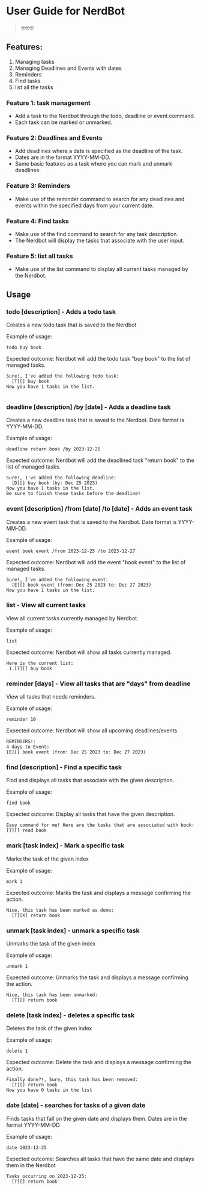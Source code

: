 # User Guide for **NerdBot**
> 🤓🤓🤓
## Features:
1. Managing tasks
2. Managing Deadlines and Events with dates
3. Reminders 
4. Find tasks 
5. list all the tasks

### Feature 1: task management
* Add a task to the Nerdbot through the todo, deadline or event command.
* Each task can be marked or unmarked.

### Feature 2: Deadlines and Events
* Add deadlines where a date is specified as the deadline of the task.
* Dates are in the format YYYY-MM-DD.
* Same basic features as a task where you can mark and unmark deadlines.

### Feature 3: Reminders
* Make use of the reminder command to search for any deadlines and events within the specified days from your current date.

### Feature 4: Find tasks
* Make use of the find command to search for any task description.
* The Nerdbot will display the tasks that associate with the user input.

### Feature 5: list all tasks
* Make use of the list command to display all current tasks managed by the Nerdbot.

## Usage

### todo [description] - Adds a todo task
Creates a new todo task that is saved to the Nerdbot

Example of usage: 

`todo buy book`

Expected outcome:
Nerdbot will add the todo task "buy book" to the list of managed tasks.

```
Sure!, I've added the following todo task:
  [T][] buy book
Now you have 1 tasks in the list.
  
```

### deadline [description] /by [date] - Adds a deadline task
Creates a new deadline task that is saved to the Nerdbot. Date format is YYYY-MM-DD.

Example of usage: 

`deadline return book /by 2023-12-25`

Expected outcome:
Nerdbot will add the deadlined task "return book" to the list of managed tasks.

```
Sure!, I've added the following deadline:
  [D][] buy book (by: Dec 25 2023)
Now you have 1 tasks in the list.
Be sure to finish these tasks before the deadline!
```

### event [description] /from [date] /to [date] - Adds an event task
Creates a new event task that is saved to the Nerdbot. Date format is YYYY-MM-DD.

Example of usage: 

`event book event /from 2023-12-25 /to 2023-12-27`

Expected outcome:
Nerdbot will add the event "book event" to the list of managed tasks.

```
Sure!, I've added the following event:
  [E][] book event (from: Dec 25 2023 to: Dec 27 2023)
Now you have 1 tasks in the list.
```

### list - View all current tasks
View all current tasks currently managed by Nerdbot.

Example of usage: 

`list`

Expected outcome:
Nerdbot will show all tasks currently managed.

```
Here is the current list:
 1.[T][] buy book
```

### reminder [days] - View all tasks that are "days" from deadline
View all tasks that needs reminders.

Example of usage: 

`reminder 10`

Expected outcome:
Nerdbot will show all upcoming deadlines/events

```
REMINDERS!:
4 days to Event:
[E][] book event (from: Dec 25 2023 to: Dec 27 2023)
```

### find [description] - Find a specific task
Find and displays all tasks that associate with the given description.

Example of usage: 

`find book`

Expected outcome:
Display all tasks that have the given description.

```
Easy command for me! Here are the tasks that are associated with book:
[T][] read book
```

### mark [task index] - Mark a specific task
Marks the task of the given index

Example of usage: 

`mark 1`

Expected outcome:
Marks the task and displays a message confirming the action.

```
Nice, this task has been marked as done:
  [T][X] return book
```

### unmark [task index] - unmark a specific task
Unmarks the task of the given index

Example of usage: 

`unmark 1`

Expected outcome:
Unmarks the task and displays a message confirming the action.

```
Nice, this task has been unmarked:
  [T][] return book
```

### delete [task index] - deletes a specific task
Deletes the task of the given index

Example of usage: 

`delete 1`

Expected outcome:
Delete the task and displays a message confirming the action.

```
Finally done?!, Sure, this task has been removed:
  [T][] return book
Now you have 0 tasks in the list
```

### date [date] - searches for tasks of a given date
Finds tasks that fall on the given date and displays them.
Dates are in the format YYYY-MM-DD

Example of usage: 

`date 2023-12-25`

Expected outcome:
Searches all tasks that have the same date and displays them in the Nerdbot

```
Tasks occurring on 2023-12-25:
  [T][] return book
```
